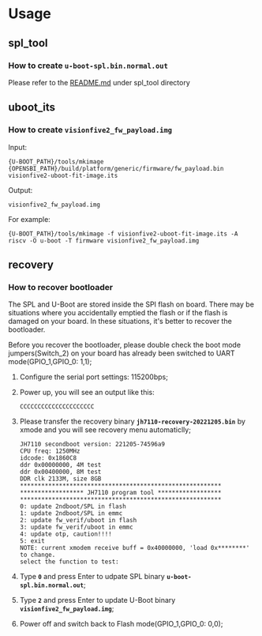 # Usage

## spl_tool

### How to create `u-boot-spl.bin.normal.out`

Please refer to the [README.md](./spl_tool/README.md) under spl_tool directory


## uboot_its

### How to create `visionfive2_fw_payload.img`

Input:
```
{U-BOOT_PATH}/tools/mkimage
{OPENSBI_PATH}/build/platform/generic/firmware/fw_payload.bin
visionfive2-uboot-fit-image.its
```

Output:
```
visionfive2_fw_payload.img
```

For example:
```
{U-BOOT_PATH}/tools/mkimage -f visionfive2-uboot-fit-image.its -A riscv -O u-boot -T firmware visionfive2_fw_payload.img
```

## recovery

### How to recover bootloader

The SPL and U-Boot are stored inside the SPI flash on board. There may be situations where you accidentally emptied the flash or if the flash is damaged on your board. In these situations, it's better to recover the bootloader. 

Before you recover the bootloader, please double check the boot mode jumpers(Switch_2) on your board has already been switched to UART mode(GPIO_1,GPIO_0: 1,1);

1. Configure the serial port settings: 115200bps;

2. Power up, you will see an output like this:

   ```
   CCCCCCCCCCCCCCCCCCCCC
   ```

3. Please transfer the recovery binary **`jh7110-recovery-20221205.bin`** by xmode and you will see recovery menu automaticlly;
   ```   
   JH7110 secondboot version: 221205-74596a9
   CPU freq: 1250MHz
   idcode: 0x1860C8
   ddr 0x00000000, 4M test
   ddr 0x00400000, 8M test
   DDR clk 2133M, size 8GB
   *********************************************************
   ****************** JH7110 program tool ******************
   *********************************************************
   0: update 2ndboot/SPL in flash
   1: update 2ndboot/SPL in emmc
   2: update fw_verif/uboot in flash
   3: update fw_verif/uboot in emmc
   4: update otp, caution!!!!
   5: exit
   NOTE: current xmodem receive buff = 0x40000000, 'load 0x********' to change.
   select the function to test:
   ```
4. Type **`0`** and press Enter to udpate SPL binary **`u-boot-spl.bin.normal.out`**;

5. Type **`2`** and press Enter to update U-Boot binary **`visionfive2_fw_payload.img`**;

6. Power off and switch back to Flash mode(GPIO_1,GPIO_0: 0,0);


